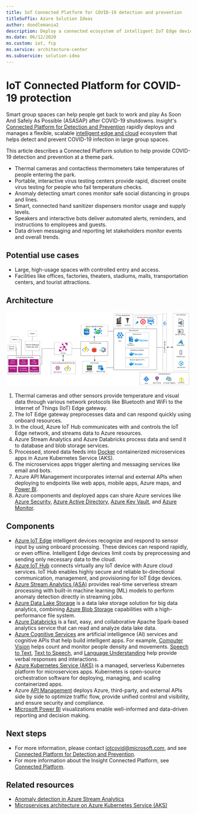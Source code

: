```yaml
---
title: IoT Connected Platform for COVID-19 detection and prevention
titleSuffix: Azure Solution Ideas
author: doodlemania2
description: Deploy a connected ecosystem of intelligent IoT Edge devices, Azure services, and cloud-powered apps to create safe and healthy public spaces.
ms.date: 06/12/2020
ms.custom: iot, fcp
ms.service: architecture-center
ms.subservice: solution-idea
---
```


# IoT Connected Platform for COVID-19 protection

Smart group spaces can help people get back to work and play As Soon And Safely As Possible (ASASAP) after COVID-19 shutdowns. Insight's [Connected Platform for Detection and Prevention](https://www.insight.com/en_US/what-we-do/digital-innovation/solutions/connected-platform-for-detection-and-prevention.html) rapidly deploys and manages a flexible, scalable [intelligent edge and cloud](https://azure.microsoft.com/overview/future-of-cloud/) ecosystem that helps detect and prevent COVID-19 infection in large group spaces. 

This article describes a Connected Platform solution to help provide COVID-19 detection and prevention at a theme park.

- Thermal cameras and contactless thermometers take temperatures of people entering the park.
- Portable, interactive virus testing centers provide rapid, discreet onsite virus testing for people who fail temperature checks.
- Anomaly detecting smart cones monitor safe social distancing in groups and lines.
- Smart, connected hand sanitizer dispensers monitor usage and supply levels.
- Speakers and interactive bots deliver automated alerts, reminders, and instructions to employees and guests.
- Data driven messaging and reporting let stakeholders monitor events and overall trends.

## Potential use cases

- Large, high-usage spaces with controlled entry and access.
- Facilities like offices, factories, theaters, stadiums, malls, transportation centers, and tourist attractions.

## Architecture

![Insight Connected Platform architecture](../media/insight-connected-platform.png)

1. Thermal cameras and other sensors provide temperature and visual data through various network protocols like Bluetooth and WiFi to the Internet of Things (IoT) Edge gateway.
2. The IoT Edge gateway preprocesses data and can respond quickly using onboard resources.
2. In the cloud, Azure IoT Hub communicates with and controls the IoT Edge network, and streams data to Azure resources.
3. Azure Stream Analytics and Azure Databricks process data and send it to database and blob storage services.
4. Processed, stored data feeds into [Docker](https://www.docker.com/) containerized microservices apps in Azure Kubernetes Service (AKS).
5. The microservices apps trigger alerting and messaging services like email and bots.
6. Azure API Management incorporates internal and external APIs when deploying to endpoints like web apps, mobile apps, Azure maps, and [Power BI](https://powerbi.microsoft.com).
7. Azure components and deployed apps can share Azure services like [Azure Security](https://azure.microsoft.com/overview/security/), [Azure Active Directory](https://azure.microsoft.com/services/active-directory/), [Azure Key Vault](https://azure.microsoft.com/services/key-vault/), and [Azure Monitor](https://azure.microsoft.com/services/monitor/).

## Components

- [Azure IoT Edge](https://azure.microsoft.com/services/iot-edge/) intelligent devices recognize and respond to sensor input by using onboard processing. These devices can respond rapidly, or even offline. Intelligent Edge devices limit costs by preprocessing and sending only necessary data to the cloud.
- [Azure IoT Hub](https://azure.microsoft.com/services/iot-hub/) connects virtually any IoT device with Azure cloud services. IoT Hub enables highly secure and reliable bi-directional communication, management, and provisioning for IoT Edge devices.
- [Azure Stream Analytics (ASA)](https://azure.microsoft.com/services/stream-analytics) provides real-time serverless stream processing with built-in machine learning (ML) models to perform anomaly detection directly in streaming jobs.
- [Azure Data Lake Storage](https://azure.microsoft.com/services/storage/data-lake-storage/) is a data lake storage solution for big data analytics, combining [Azure Blob Storage](https://azure.microsoft.com/services/storage/blobs/) capabilities with a high-performance file system.
- [Azure Databricks](https://azure.microsoft.com/services/databricks/) is a fast, easy, and collaborative Apache Spark-based analytics service that can read and analyze data lake data.
- [Azure Cognitive Services](https://azure.microsoft.com/services/cognitive-services/) are artificial intelligence (AI) services and cognitive APIs that help build intelligent apps. For example, [Computer Vision](https://azure.microsoft.com/services/cognitive-services/computer-vision/) helps count and monitor people density and movements. [Speech to Text](https://azure.microsoft.com/services/cognitive-services/speech-to-text/), [Text to Speech](https://azure.microsoft.com/services/cognitive-services/text-to-speech/), and [Language Understanding](https://azure.microsoft.com/services/cognitive-services/language-understanding-intelligent-service/) help provide verbal responses and interactions.
- [Azure Kubernetes Service (AKS)](https://azure.microsoft.com/services/kubernetes-service/) is a managed, serverless Kubernetes platform for microservices apps. Kubernetes is open-source orchestration software for deploying, managing, and scaling containerized apps.
- Azure [API Management](https://azure.microsoft.com/services/api-management/) deploys Azure, third-party, and external APIs side by side to optimize traffic flow, provide unified control and visibility, and ensure security and compliance.
- [Microsoft Power BI](https://powerbi.microsoft.com) visualizations enable well-informed and data-driven reporting and decision making.

## Next steps

- For more information, please contact [iotcovid@microsoft.com](mailto:iotcovid@microsoft.com), and see [Connected Platform for Detection and Prevention](https://www.insight.com/en_US/what-we-do/digital-innovation/solutions/connected-platform-for-detection-and-prevention.html).
- For more information about the Insight Connected Platform, see [Connected Platform](https://www.insight.com/en_US/what-we-do/digital-innovation/connected-platform.html).

## Related resources
- [Anomaly detection in Azure Stream Analytics](https://docs.microsoft.com/azure/stream-analytics/stream-analytics-machine-learning-anomaly-detection)
- [Microservices architecture on Azure Kubernetes Service (AKS)](https://docs.microsoft.com/azure/architecture/reference-architectures/microservices/aks)
